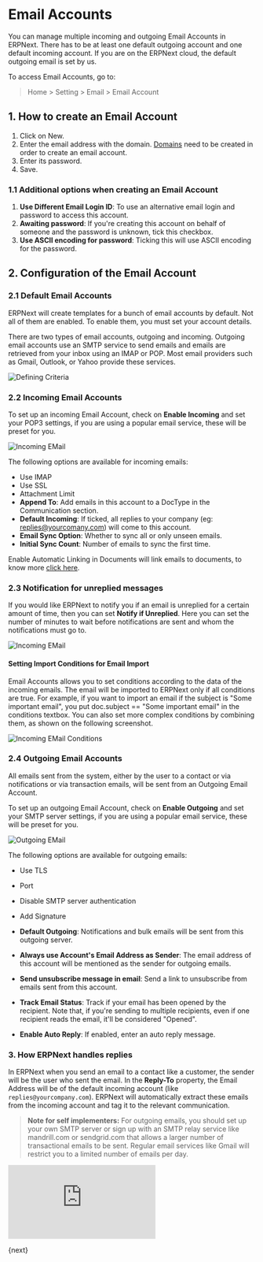<!-- add-breadcrumbs -->
# Email Accounts

You can manage multiple incoming and outgoing Email Accounts in ERPNext. There has to be at least one default outgoing account and one default incoming account. If you are on the ERPNext cloud, the default outgoing email is set by us.

To access Email Accounts, go to:
> Home > Setting > Email > Email Account

## 1. How to create an Email Account
1. Click on New.
1. Enter the email address with the domain. [Domains](/docs/user/manual/en/setting-up/email/email-domain) need to be created in order to create an email account.
1. Enter its password.
1. Save.

### 1.1 Additional options when creating an Email Account
1. **Use Different Email Login ID**: To use an alternative email login and password to access this account.
1. **Awaiting password**: If you're creating this account on behalf of someone and the password is unknown, tick this checkbox.
1. **Use ASCII encoding for password**: Ticking this will use ASCII encoding for the password.

## 2. Configuration of the Email Account
### 2.1 Default Email Accounts

ERPNext will create templates for a bunch of email accounts by default. Not all of them are enabled. To enable them, you must set your account details.

There are two types of email accounts, outgoing and incoming. Outgoing email accounts use an SMTP service to send emails and emails are retrieved from your inbox using an IMAP or POP. Most email providers such as Gmail, Outlook, or Yahoo provide these services.

<img class="screenshot" alt="Defining Criteria" src="{{docs_base_url}}/assets/img/setup/email/email-account-list.png">

### 2.2 Incoming Email Accounts

To set up an incoming Email Account, check on **Enable Incoming** and set your POP3 settings, if you are using a popular email service, these will be preset for you.

<img class="screenshot" alt="Incoming EMail" src="{{docs_base_url}}/assets/img/setup/email/email-account-incoming.png">

The following options are available for incoming emails:

* Use IMAP
* Use SSL
* Attachment Limit
* **Append To**: Add emails in this account to a DocType in the Communication section.
* **Default Incoming**: If ticked, all replies to your company (eg: replies@yourcomany.com) will come to this account.
* **Email Sync Option**: Whether to sync all or only unseen emails.
* **Initial Sync Count**: Number of emails to sync the first time.

Enable Automatic Linking in Documents will link emails to documents, to know more [click here](/docs/user/manual/en/setting-up/email/linking-emails-to-document).

### 2.3 Notification for unreplied messages

If you would like ERPNext to notify you if an email is unreplied for a certain amount of time, then you can set **Notify if Unreplied**. Here you can set the number of minutes to wait before notifications are sent and whom the notifications must go to.

<img class="screenshot" alt="Incoming EMail" src="{{docs_base_url}}/assets/img/setup/email/email-account-unreplied.png">

#### Setting Import Conditions for Email Import

Email Accounts allows you to set conditions according to the data of the incoming emails. The email will be imported to ERPNext only if all conditions are true. For example, if you want to import an email if the subject is "Some important email", you put doc.subject == "Some important email" in the conditions textbox. You can also set more complex conditions by combining them, as shown on the following screenshot.

<img class="screenshot" alt="Incoming EMail Conditions" src="{{docs_base_url}}/assets/img/setup/email/email-account-incoming-conditions.png">

### 2.4 Outgoing Email Accounts

All emails sent from the system, either by the user to a contact or via notifications or via transaction emails, will be sent from an Outgoing Email Account.

To set up an outgoing Email Account, check on **Enable Outgoing** and set your SMTP server settings, if you are using a popular email service, these will be preset for you.

<img class="screenshot" alt="Outgoing EMail" src="{{docs_base_url}}/assets/img/setup/email/email-account-sending.png">

The following options are available for outgoing emails:
* Use TLS
* Port
* Disable SMTP server authentication
* Add Signature

* **Default Outgoing**: Notifications and bulk emails will be sent from this outgoing server.
* **Always use Account's Email Address as Sender**: The email address of this account will be mentioned as the sender for outgoing emails.
* **Send unsubscribe message in email**: Send a link to unsubscribe from emails sent from this account.
* **Track Email Status**: Track if your email has been opened by the recipient. Note that, if you're sending to multiple recipients, even if one recipient reads the email, it'll be considered "Opened".
* **Enable Auto Reply**: If enabled, enter an auto reply message.

### 3. How ERPNext handles replies

In ERPNext when you send an email to a contact like a customer, the sender will be the user who sent the email. In the **Reply-To** property, the Email Address will be of the default incoming account (like `replies@yourcompany.com`). ERPNext will automatically extract these emails from the incoming account and tag it to the relevant communication.

> **Note for self implementers:** For outgoing emails, you should set up your own SMTP server or sign up with an SMTP relay service like mandrill.com or sendgrid.com that allows a larger number of transactional emails to be sent. Regular email services like Gmail will restrict you to a limited number of emails per day.

<div class="embed-container">
    <iframe src="https://www.youtube.com/embed/ChsFbIuG06g?rel=0" frameborder="0" allow="autoplay; encrypted-media" allowfullscreen></iframe>
</div>

{next}
